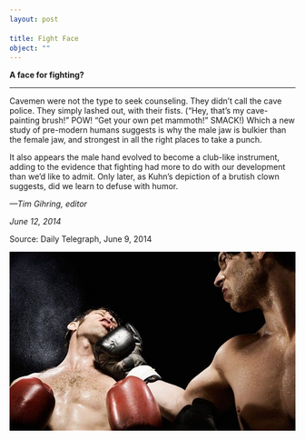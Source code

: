 ```yaml
---
layout: post

title: Fight Face
object: ""
---
```

**A face for fighting?**

****

Cavemen were not the type to seek counseling. They didn’t call the cave police. They simply lashed out, with their fists. (“Hey, that’s my cave-painting brush!” POW! “Get your own pet mammoth!” SMACK!) Which a new study of pre-modern humans suggests is why the male jaw is bulkier than the female jaw, and strongest in all the right places to take a punch.

It also appears the male hand evolved to become a club-like instrument, adding to the evidence that fighting had more to do with our development than we’d like to admit. Only later, as Kuhn’s depiction of a brutish clown suggests, did we learn to defuse with humor.

*—Tim Gihring, editor*

*June 12, 2014*

Source: Daily Telegraph, June 9, 2014

![](../images/14-06-12_L2013.114.1_FightFaceEDIT-1.jpg)
